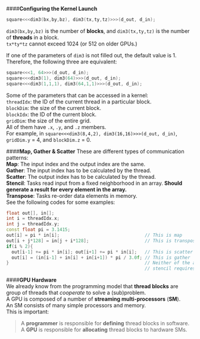 ####**Configuring the Kernel Launch**
```c
square<<<dim3(bx,by,bz), dim3(tx,ty,tz)>>>(d_out, d_in);
```
`dim3(bx,by,bz)` is the number of **blocks**, and `dim3(tx,ty,tz)` is the number of **threads** in a block.  
`tx*ty*tz` cannot exceed 1024 (or 512 on older GPUs.)  

If one of the parameters of `dim3` is not filled out, the default value is 1. Therefore, the following three are equivalent:  
```c
square<<<1, 64>>>(d_out, d_in);
square<<<dim3(1), dim3(64)>>>(d_out, d_in);
square<<<dim3(1,1,1), dim3(64,1,1)>>>(d_out, d_in);
```
Some of the parameters that can be accessed in a kernel:  
`threadIdx`: the ID of the current thread in a particular block.  
`blockDim`: the size of the current block.  
`blockIdx`: the ID of the current block.  
`gridDim`: the size of the entire grid.  
All of them have `.x`, `.y`, and `.z` members.  
For example, in `square<<<dim3(8,4,2), dim3(16,16)>>>(d_out, d_in)`, `gridDim.y` = 4, and `blockDim.z` = 0.

####**Map, Gather & Scatter**
These are different types of communication patterns:  
**Map**: The input index and the output index are the same.  
**Gather**: The input index has to be calculated by the thread.  
**Scatter**: The output index has to be calculated by the thread.  
**Stencil**: Tasks read input from a fixed neighborhood in an array. **Should generate a result for every element in the array.**  
**Transpose**:  Tasks re-order data elements in memory.  
See the following codes for some examples:  
```cpp
float out[], in[];
int i = threadIdx.x;
int j = threadIdx.y;
const float pi = 3.1415;
out[i] = pi * in[i];                                // This is map
out[i + j*128] = in[j + i*128];                     // This is transpose
if(i % 2){
  out[i-1] += pi * in[i]; out[i+1] += pi * in[i];   // This is scatter
  out[i] = (in[i-1] + in[i] + in[i+1]) * pi / 3.0f; // This is gather 
}                                                   // Neither of the above two is stencil, since
                                                    // stencil requires every element to have a result.
```
####**GPU Hardware**  
We already know from the programming model that **thread blocks** are 
group of threads that *cooperate* to solve a (sub)problem.  
A GPU is composed of a number of **streaming multi-processors** (**SM**).  
An SM consists of many simple processors and memory.  
This is important:  
>A **programmer** is responsible for **defining** thread blocks in software.  
>A **GPU** is responsible for **allocating** thread blocks to hardware SMs.   

